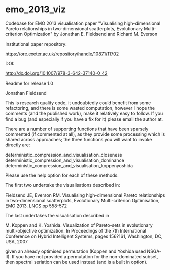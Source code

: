 emo_2013_viz
============

Codebase for EMO 2013 visualisation paper "Visualising high-dimensional Pareto relationships in two-dimensional scatterplots, Evolutionary Multi-criterion Optimization" by Jonathan E. Fieldsend and Richard M. Everson

Institutional paper repository:

https://ore.exeter.ac.uk/repository/handle/10871/11702

DOI:

http://dx.doi.org/10.1007/978-3-642-37140-0_42

Readme for release 1.0

Jonathan Fieldsend

This is research quality code, it undoubtedly could benefit from some refactoring, and there is some wasted computation, however I hope the comments (and the published work), make it relatively easy to follow. If you find a bug (and especially if you have a fix for it) please email the author at.

There are a number of supporting functions that have been sparsely commented (if commented at all), as they provide some processing which is shared across approaches; the three functions you will want to invoke directly are:

deterministic_compression_and_visualisation_closeness
deterministic_compression_and_visualisation_dominance
deterministic_compression_and_visualisation_koppenyoshida

Please use the help option for each of these methods. 

The first two undertake the visualisations described in:

Fieldsend JE, Everson RM. 
Visualising high-dimensional Pareto relationships in two-dimensional 
scatterplots, 
Evolutionary Multi-criterion Optimisation, EMO 2013.
LNCS pp 558-572

The last undertakes the visualisation described in 

M. Koppen and K. Yoshida. 
Visualization of Pareto-sets in evolutionary multi-objective  optimization. 
In Proceedings of the 7th International Conference on Hybrid Intelligent 
Systems, pages 156?161, Washington, DC, USA, 2007

given an already optimised permutation (Koppen and Yoshida used NSGA-II). If you have not provided a permutation for the non-dominated subset, then spectral seriation can be used instead (and is a built in option).
